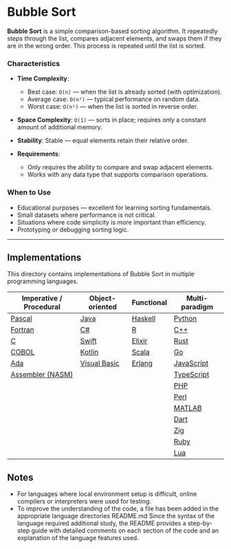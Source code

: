 # Bubble Sort

**Bubble Sort** is a simple comparison-based sorting algorithm. It repeatedly steps through the list, compares adjacent elements, and swaps them if they are in the wrong order. This process is repeated until the list is sorted.

### Characteristics

- **Time Complexity**:  
  - Best case: `O(n)` — when the list is already sorted (with optimization).  
  - Average case: `O(n²)` — typical performance on random data.  
  - Worst case: `O(n²)` — when the list is sorted in reverse order.

- **Space Complexity**: `O(1)` — sorts in place; requires only a constant amount of additional memory.

- **Stability**: Stable — equal elements retain their relative order.

- **Requirements**:  
  - Only requires the ability to compare and swap adjacent elements.  
  - Works with any data type that supports comparison operations.

### When to Use

- Educational purposes — excellent for learning sorting fundamentals.
- Small datasets where performance is not critical.
- Situations where code simplicity is more important than efficiency.
- Prototyping or debugging sorting logic.

---

## Implementations

This directory contains implementations of Bubble Sort in multiple programming languages.

| Imperative / Procedural       | Object-oriented          | Functional         | Multi-paradigm        |
|-------------------------------|--------------------------|--------------------|-----------------------|
| [Pascal](Pascal/bubble_sort.pas)         | [Java](Java/BubbleSort.java)               | [Haskell](Haskell/bubble_sort.hs)         | [Python](Python/bubble_sort.py)           |
| [Fortran](Fortran/bubble_sort.f90)       | [C#](Csharp/BubbleSort.cs)                 | [R](R/bubble_sort.r)                      | [C++](C++/bubble_sort.cpp)                |
| [C](C/bubble_sort.c)                     | [Swift](Swift/BubbleSort.swift)            | [Elixir](Elixir/bubble_sort.ex)           | [Rust](Rust/bubble_sort.rs)               |
| [COBOL](Cobol/bubble_sort.cbl)           | [Kotlin](Kotlin/BubbleSort.kt)             | [Scala](Scala/BubbleSort.scala)           | [Go](Go/bubble_sort.go)                   |
| [Ada](Ada/bubble_sort.adb)               | [Visual Basic](Visual_Basic/BubbleSort.vb) | [Erlang](Erlang/bubble_sort.erl)          | [JavaScript](JavaScript/bubble_sort.js)   |
| [Assembler (NASM)](Assembler(NASM)/bubble_sort.asm)                           |                          |                    | [TypeScript](TypeScript/bubble_sort.ts)   |
|                               |                          |                    | [PHP](PHP/bubble_sort.php)                |
|                               |                          |                    | [Perl](Perl/bubble_sort.pl)               |
|                               |                          |                    | [MATLAB](MATLAB/bubble_sort.m)            |
|                               |                          |                    | [Dart](Dart/bubble_sort.dart)             |
|                               |                          |                    | [Zig](Zig/bubble_sort.zig)                |
|                               |                          |                    | [Ruby](Ruby/bubble_sort.rb)               |
|                               |                          |                    | [Lua](Lua/bubble_sort.lua)                |

## Notes

- For languages where local environment setup is difficult, online compilers or interpreters were used for testing.
- To improve the understanding of the code, a file has been added in the appropriate language directories README.md Since the syntax of the language required additional study, the README provides a step-by-step guide with detailed comments on each section of the code and an explanation of the language features used.
